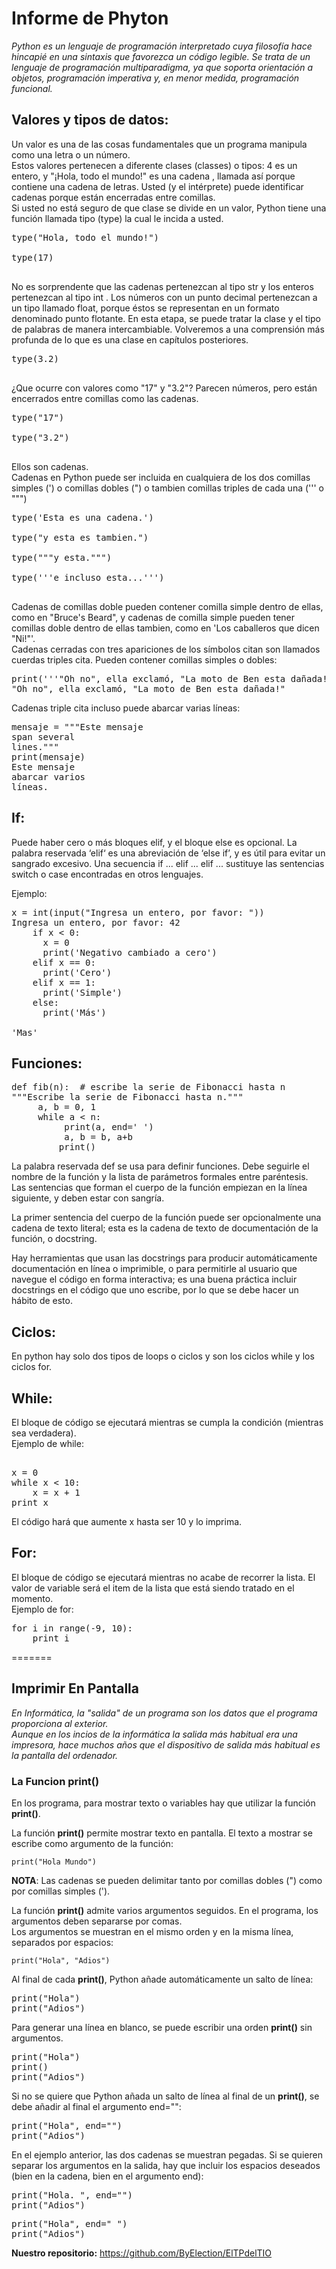 ﻿# Informe de Phyton #

*Python es un lenguaje de programación interpretado cuya filosofía hace hincapié en una sintaxis que favorezca un código legible. Se trata de un lenguaje de programación multiparadigma, ya que soporta orientación a objetos, programación imperativa y, en menor medida, programación funcional.*

## Valores y tipos de datos:

Un valor es una de las cosas fundamentales que un programa manipula como una letra o un número.  
Estos valores pertenecen a diferente clases (classes) o tipos: 4 es un entero, y "¡Hola, todo el mundo!" es una cadena , llamada así porque contiene una cadena de letras. Usted (y el intérprete) puede identificar cadenas porque están encerradas entre comillas.  
Si usted no está seguro de que clase se divide en un valor, Python tiene una función llamada tipo (type) la cual le incida a usted.  
<pre>type("Hola, todo el mundo!")
<class 'str'>
type(17)
<class 'int'> </pre>  
No es sorprendente que las cadenas pertenezcan al tipo str y los enteros pertenezcan al tipo int . Los números con un punto decimal pertenezcan a un tipo llamado float, porque éstos se representan en un formato denominado punto flotante. En esta etapa, se puede tratar la clase y el tipo de palabras de manera intercambiable. Volveremos a una comprensión más profunda de lo que es una clase en capítulos posteriores.  
<pre>type(3.2)
<type 'float'> </pre>  
¿Que ocurre con valores como "17" y "3.2"? Parecen números, pero están encerrados entre comillas como las cadenas.  
<pre>type("17")
<type 'str'>
type("3.2")
<type 'str'> </pre>  
Ellos son cadenas.  
Cadenas en Python puede ser incluida en cualquiera de los dos comillas simples (') o comillas dobles (") o tambien comillas triples de cada una (''' o """)  
<pre>type('Esta es una cadena.')
<type 'str'>
type("y esta es tambien.")
<typle 'str'>
type("""y esta.""")
<typle 'str'>
type('''e incluso esta...''')
<class 'str'> </pre>  
Cadenas de comillas doble pueden contener comilla simple dentro de ellas, como en "Bruce's Beard", y cadenas de comilla simple pueden tener comillas doble dentro de ellas tambien, como en 'Los caballeros que dicen "Ni!"'.  
Cadenas cerradas con tres apariciones de los símbolos citan son llamados cuerdas triples cita. Pueden contener comillas simples o dobles:  
<pre>print('''"Oh no", ella exclamó, "La moto de Ben esta dañada!"''')
"Oh no", ella exclamó, "La moto de Ben esta dañada!" </pre>  
Cadenas triple cita incluso puede abarcar varias líneas:  
<pre>mensaje = """Este mensaje
span several
lines."""
print(mensaje)
Este mensaje
abarcar varios
líneas. </pre>  


## If:

Puede haber cero o más bloques elif, y el bloque else es opcional. La palabra reservada ‘elif‘ es una abreviación de ‘else if’, y es útil para evitar un sangrado excesivo. Una secuencia if ... elif ... elif ... sustituye las sentencias switch o case encontradas en otros lenguajes.

Ejemplo:  
<pre>x = int(input("Ingresa un entero, por favor: "))
Ingresa un entero, por favor: 42
    if x < 0:
      x = 0
      print('Negativo cambiado a cero')
    elif x == 0:
      print('Cero')
    elif x == 1:
      print('Simple')
    else:
      print('Más')

'Mas'</pre>

## Funciones:

<pre>def fib(n):  # escribe la serie de Fibonacci hasta n  
"""Escribe la serie de Fibonacci hasta n."""  
     a, b = 0, 1  
     while a < n:  
          print(a, end=' ')  
          a, b = b, a+b  
         print()</pre>
La palabra reservada def se usa para definir funciones. Debe seguirle el nombre de la función y la lista de parámetros formales entre paréntesis.  
Las sentencias que forman el cuerpo de la función empiezan en la línea siguiente, y deben estar con sangría.

La primer sentencia del cuerpo de la función puede ser opcionalmente una cadena de texto literal; esta es la cadena de texto de documentación de la función, o docstring.

Hay herramientas que usan las docstrings para producir automáticamente documentación en línea o imprimible, o para permitirle al usuario que navegue el código en forma interactiva; es una buena práctica incluir docstrings en el código que uno escribe, por lo que se debe hacer un hábito de esto.

## Ciclos:  
En python hay solo dos tipos de loops o ciclos y son los ciclos while y los ciclos for.  
## While:
El bloque de código se ejecutará mientras se cumpla la condición (mientras sea verdadera).  
Ejemplo de while:  
<pre> 
x = 0
while x < 10:
    x = x + 1
print x </pre>  
El código hará que aumente x hasta ser 10 y lo imprima.

## For:
El bloque de código se ejecutará mientras no acabe de recorrer la lista. El valor de variable será el item de la lista que está siendo tratado en el momento.  
Ejemplo de for:  
<pre>
for i in range(-9, 10):
    print i </pre>
=======

## Imprimir En Pantalla

*En Informática, la "salida" de un programa son los datos que el programa proporciona al exterior.  
Aunque en los incios de la informática la salida más habitual era una impresora, hace muchos años que el dispositivo de salida más habitual es la pantalla del ordenador.*

### La Funcion **print()**

En los programa, para mostrar texto o variables hay que utilizar la función **print()**.

La función **print()** permite mostrar texto en pantalla. El texto a mostrar se escribe como argumento de la función:

`print("Hola Mundo")`

**NOTA**: Las cadenas se pueden delimitar tanto por comillas dobles (") como por comillas simples (').

La función **print()** admite varios argumentos seguidos. En el programa, los argumentos deben separarse por comas.  
Los argumentos se muestran en el mismo orden y en la misma línea, separados por espacios:

`print("Hola", "Adios")`

Al final de cada **print()**, Python añade automáticamente un salto de línea:

<pre>print("Hola")
print("Adios")</pre>

Para generar una línea en blanco, se puede escribir una orden **print()** sin argumentos.

<pre>print("Hola")
print()
print("Adios")</pre>

Si no se quiere que Python añada un salto de línea al final de un **print()**, se debe añadir al final el argumento end="":

<pre>print("Hola", end="")
print("Adios")</pre>

En el ejemplo anterior, las dos cadenas se muestran pegadas. Si se quieren separar los argumentos en la salida, hay que incluir los espacios deseados (bien en la cadena, bien en el argumento end):

<pre>print("Hola. ", end="")
print("Adios")</pre>

<pre>print("Hola", end=" ")
print("Adios")</pre>

**Nuestro repositorio:**  https://github.com/ByElection/ElTPdelTIO
